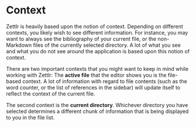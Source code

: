 # Context

Zettlr is heavily based upon the notion of context. Depending on different contexts, you likely wish to see different information. For instance, you may want to always see the bibliography of your current file, or the non-Markdown files of the currently selected directory. A lot of what you see and what you do not see around the application is based upon this notion of context.

There are two important contexts that you might want to keep in mind while working with Zettlr: The **active file** that the editor shows you is the file-based context. A lot of information with regard to file contents (such as the word counter, or the list of references in the sidebar) will update itself to reflect the context of the current file.

The second context is the **current directory**. Whichever directory you have selected determines a different chunk of information that is being displayed to you in the file list.
